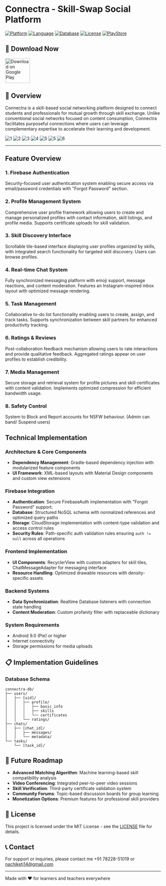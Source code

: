 # Connectra - Skill-Swap Social Platform

[![Platform](https://img.shields.io/badge/Platform-Android-green.svg)](https://www.android.com/)
[![Language](https://img.shields.io/badge/Language-Java-orange.svg)](https://www.java.com/)
[![Database](https://img.shields.io/badge/Database-Firebase-yellow.svg)](https://firebase.google.com/)
[![License](https://img.shields.io/badge/License-MIT-blue.svg)](https://opensource.org/licenses/MIT)
[![PlayStore](https://img.shields.io/badge/Download-Google%20Play-brightgreen.svg)](https://play.google.com/store/apps/details?id=com.nachiket.connectra&hl=en_IN)

## 📱 Download Now

[<img src="https://play.google.com/intl/en_us/badges/images/generic/en_badge_web_generic.png" alt="Download on Google Play" height="80">](https://play.google.com/store/apps/details?id=com.nachiket.connectra&hl=en_IN)

## 🧠 Overview

Connectra is a skill-based social networking platform designed to connect students and professionals for mutual growth through skill exchange. Unlike conventional social networks focused on content consumption, Connectra facilitates purposeful connections where users can leverage complementary expertise to accelerate their learning and development.

![1](https://github.com/user-attachments/assets/6c8b75d5-3b60-41e7-840f-7251c7776a57)
![2](https://github.com/user-attachments/assets/c1c4e276-4136-4993-8418-da1d946efe75)
![3](https://github.com/user-attachments/assets/d7fdc5e0-3dcb-490e-8deb-035df1a9cbb5)
![4](https://github.com/user-attachments/assets/9dc472ca-9c49-4b13-8d42-e53fdbcb5db5)
![5](https://github.com/user-attachments/assets/3d9129fd-ebb8-4119-b229-9b62e7425b0f)
![5](https://github.com/user-attachments/assets/31f1eaf5-0d40-4c53-a3bc-b1f02d970f15)
![6](https://github.com/user-attachments/assets/f36efdb0-f1d5-4d25-9156-00104f109872)

---

## Feature Overview

### 1. Firebase Authentication
Security-focused user authentication system enabling secure access via email/password credentials with "Forgot Password" section.

### 2. Profile Management System
Comprehensive user profile framework allowing users to create and manage personalized profiles with contact information, skill listings, and profile media. Supports certificate uploads for skill validation.

### 3. Skill Discovery Interface
Scrollable tile-based interface displaying user profiles organized by skills, with integrated search functionality for targeted skill discovery. Users can browse profiles.

### 4. Real-time Chat System
Fully synchronized messaging platform with emoji support, message reactions, and content moderation. Features an Instagram-inspired inbox layout with optimized message rendering.

### 5. Task Management
Collaborative to-do list functionality enabling users to create, assign, and track tasks. Supports synchronization between skill partners for enhanced productivity tracking.

### 6. Ratings & Reviews
Post-collaboration feedback mechanism allowing users to rate interactions and provide qualitative feedback. Aggregated ratings appear on user profiles to establish credibility.

### 7. Media Management
Secure storage and retrieval system for profile pictures and skill certificates with content validation. Implements optimized compression for efficient bandwidth usage.

### 8. Safety Control
System to Block and Report accounts for NSFW behaviour. (Admin can band/ Suspend users)

## Technical Implementation

### Architecture & Core Components
- **Dependency Management**: Gradle-based dependency injection with modularized feature components
- **UI Framework**: XML-based layouts with Material Design components and custom view extensions

### Firebase Integration
- **Authentication**: Secure FirebaseAuth implementation with "Forgot Password" support.
- **Database**: Structured NoSQL schema with normalized references and optimized query paths
- **Storage**: CloudStorage implementation with content-type validation and access control rules
- **Security Rules**: Path-specific auth validation rules ensuring `auth != null` across all operations

### Frontend Implementation
- **UI Components**: RecyclerView with custom adapters for skill tiles, ChatMessageAdapter for messaging interface
- **Resource Handling**: Optimized drawable resources with density-specific assets

### Backend Systems
- **Data Synchronization**: Realtime Database listeners with connection state handling
- **Content Moderation**: Custom profanity filter with replaceable dictionary


### System Requirements
- Android 9.0 (Pie) or higher
- Internet connectivity
- Storage permissions for media uploads



## 📋 Implementation Guidelines

### Database Schema

```
connectra-db/
├── users/
│   ├── [uid]/
│   │   ├── profile/
│   │   │   ├── basic_info
│   │   │   ├── skills
│   │   │   └── certificates
│   │   └── ratings/
├── chats/
│   ├── [chat_id]/
│   │   ├── messages/
│   │   └── metadata/
└── tasks/
    └── [task_id]/
```


## 🌱 Future Roadmap

- **Advanced Matching Algorithm**: Machine learning-based skill compatibility analysis
- **Video Conferencing**: Integrated peer-to-peer video sessions
- **Skill Verification**: Third-party certificate validation system
- **Community Forums**: Topic-based discussion boards for group learning
- **Monetization Options**: Premium features for professional skill providers

## 📝 License

This project is licensed under the MIT License - see the [LICENSE](https://github.com/QuantumPineapple68/Connectra/blob/master/LICENSE) file for details.

## 📞 Contact

For support or inquiries, please contact me +91 78228-51019 or nachiketj14@gmail.com

---

Made with ❤️ for learners and teachers everywhere
